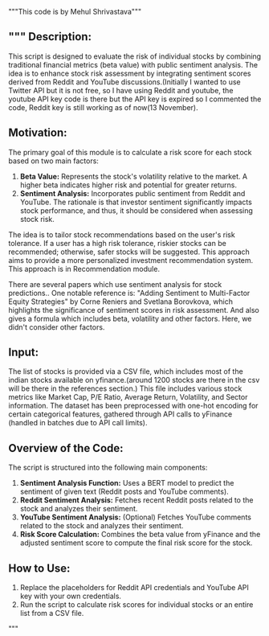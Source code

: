 """This code is by Mehul Shrivastava"""

"""
Description:
------------
This script is designed to evaluate the risk of individual stocks by combining traditional financial metrics (beta value) with public sentiment analysis. 
The idea is to enhance stock risk assessment by integrating sentiment scores derived from Reddit and YouTube discussions.(Initially I wanted to use Twitter API but it is not free, so I have using Reddit 
and youtube, the youtube API key code is there but the API key is expired so I commented the code, Reddit key is still working as of now(13 November).

Motivation:
-----------
The primary goal of this module is to calculate a risk score for each stock based on two main factors:
1. **Beta Value:** Represents the stock's volatility relative to the market. A higher beta indicates higher risk and potential for greater returns.
2. **Sentiment Analysis:** Incorporates public sentiment from Reddit and YouTube. 
The rationale is that investor sentiment significantly impacts stock performance, and thus, it should be considered when assessing stock risk.


The idea is to tailor stock recommendations based on the user's risk tolerance. If a user has a high risk tolerance, riskier stocks can be recommended;
otherwise, safer stocks will be suggested. This approach aims to provide a more personalized investment recommendation system. This approach is in Recommendation module.

There are several papers which use sentiment analysis for stock predictions.. One notable reference is:
"Adding Sentiment to Multi-Factor Equity Strategies" by Corne Reniers and Svetlana Borovkova, which highlights the significance of sentiment scores in risk assessment. And also gives a formula which includes beta, volatility and other factors. Here, we didn't consider other factors.

Input:
------------
The list of stocks is provided via a CSV file, which includes most of the indian stocks available on yfinance.(around 1200 stocks are there in the csv will be there in the references section.) 
This file includes various stock metrics like Market Cap, P/E Ratio, Average Return, Volatility, and Sector information. 
The dataset has been preprocessed with one-hot encoding for certain categorical features, gathered through API calls to yFinance (handled in batches due to API call limits).

Overview of the Code:
---------------------
The script is structured into the following main components:

1. **Sentiment Analysis Function:** Uses a BERT model to predict the sentiment of given text (Reddit posts and YouTube comments).
2. **Reddit Sentiment Analysis:** Fetches recent Reddit posts related to the stock and analyzes their sentiment.
3. **YouTube Sentiment Analysis:** (Optional) Fetches YouTube comments related to the stock and analyzes their sentiment.
4. **Risk Score Calculation:** Combines the beta value from yFinance and the adjusted sentiment score to compute the final risk score for the stock.

How to Use:
-----------
1. Replace the placeholders for Reddit API credentials and YouTube API key with your own credentials.
2. Run the script to calculate risk scores for individual stocks or an entire list from a CSV file.

"""
